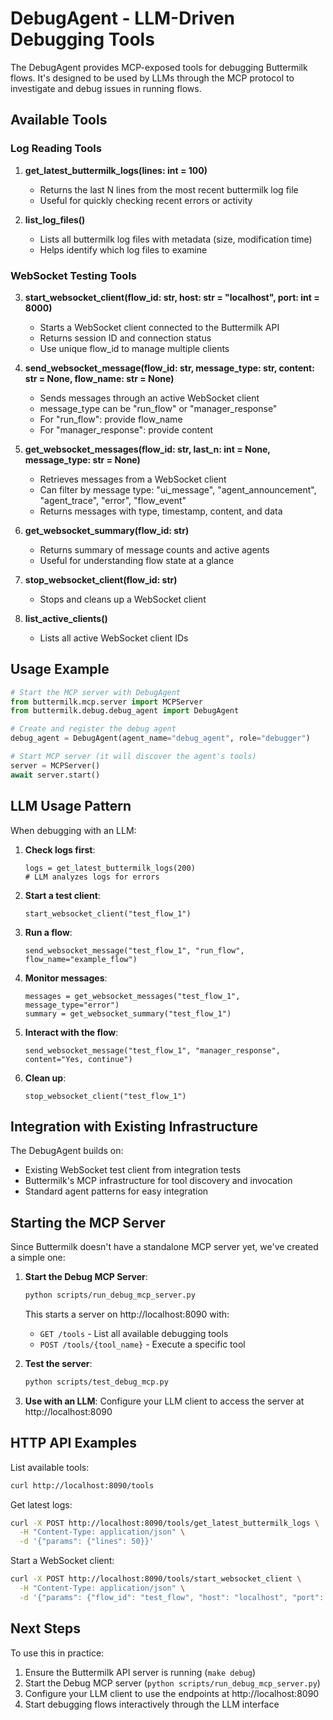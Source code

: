 # DebugAgent - LLM-Driven Debugging Tools

The DebugAgent provides MCP-exposed tools for debugging Buttermilk flows. It's designed to be used by LLMs through the MCP protocol to investigate and debug issues in running flows.

## Available Tools

### Log Reading Tools

1. **get_latest_buttermilk_logs(lines: int = 100)**
   - Returns the last N lines from the most recent buttermilk log file
   - Useful for quickly checking recent errors or activity

2. **list_log_files()**
   - Lists all buttermilk log files with metadata (size, modification time)
   - Helps identify which log files to examine

### WebSocket Testing Tools

3. **start_websocket_client(flow_id: str, host: str = "localhost", port: int = 8000)**
   - Starts a WebSocket client connected to the Buttermilk API
   - Returns session ID and connection status
   - Use unique flow_id to manage multiple clients

4. **send_websocket_message(flow_id: str, message_type: str, content: str = None, flow_name: str = None)**
   - Sends messages through an active WebSocket client
   - message_type can be "run_flow" or "manager_response"
   - For "run_flow": provide flow_name
   - For "manager_response": provide content

5. **get_websocket_messages(flow_id: str, last_n: int = None, message_type: str = None)**
   - Retrieves messages from a WebSocket client
   - Can filter by message type: "ui_message", "agent_announcement", "agent_trace", "error", "flow_event"
   - Returns messages with type, timestamp, content, and data

6. **get_websocket_summary(flow_id: str)**
   - Returns summary of message counts and active agents
   - Useful for understanding flow state at a glance

7. **stop_websocket_client(flow_id: str)**
   - Stops and cleans up a WebSocket client

8. **list_active_clients()**
   - Lists all active WebSocket client IDs

## Usage Example

```python
# Start the MCP server with DebugAgent
from buttermilk.mcp.server import MCPServer
from buttermilk.debug.debug_agent import DebugAgent

# Create and register the debug agent
debug_agent = DebugAgent(agent_name="debug_agent", role="debugger")

# Start MCP server (it will discover the agent's tools)
server = MCPServer()
await server.start()
```

## LLM Usage Pattern

When debugging with an LLM:

1. **Check logs first**:
   ```
   logs = get_latest_buttermilk_logs(200)
   # LLM analyzes logs for errors
   ```

2. **Start a test client**:
   ```
   start_websocket_client("test_flow_1")
   ```

3. **Run a flow**:
   ```
   send_websocket_message("test_flow_1", "run_flow", flow_name="example_flow")
   ```

4. **Monitor messages**:
   ```
   messages = get_websocket_messages("test_flow_1", message_type="error")
   summary = get_websocket_summary("test_flow_1")
   ```

5. **Interact with the flow**:
   ```
   send_websocket_message("test_flow_1", "manager_response", content="Yes, continue")
   ```

6. **Clean up**:
   ```
   stop_websocket_client("test_flow_1")
   ```

## Integration with Existing Infrastructure

The DebugAgent builds on:
- Existing WebSocket test client from integration tests
- Buttermilk's MCP infrastructure for tool discovery and invocation
- Standard agent patterns for easy integration

## Starting the MCP Server

Since Buttermilk doesn't have a standalone MCP server yet, we've created a simple one:

1. **Start the Debug MCP Server**:
   ```bash
   python scripts/run_debug_mcp_server.py
   ```
   
   This starts a server on http://localhost:8090 with:
   - `GET /tools` - List all available debugging tools
   - `POST /tools/{tool_name}` - Execute a specific tool

2. **Test the server**:
   ```bash
   python scripts/test_debug_mcp.py
   ```

3. **Use with an LLM**:
   Configure your LLM client to access the server at http://localhost:8090

## HTTP API Examples

List available tools:
```bash
curl http://localhost:8090/tools
```

Get latest logs:
```bash
curl -X POST http://localhost:8090/tools/get_latest_buttermilk_logs \
  -H "Content-Type: application/json" \
  -d '{"params": {"lines": 50}}'
```

Start a WebSocket client:
```bash
curl -X POST http://localhost:8090/tools/start_websocket_client \
  -H "Content-Type: application/json" \
  -d '{"params": {"flow_id": "test_flow", "host": "localhost", "port": 8000}}'
```

## Next Steps

To use this in practice:

1. Ensure the Buttermilk API server is running (`make debug`)
2. Start the Debug MCP server (`python scripts/run_debug_mcp_server.py`)
3. Configure your LLM client to use the endpoints at http://localhost:8090
4. Start debugging flows interactively through the LLM interface
